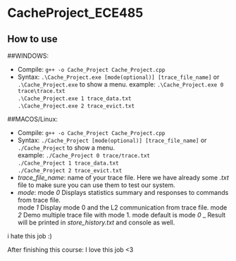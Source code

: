 # CacheProject_ECE485
## How to use
##WINDOWS:
- Compile: `g++ -o Cache_Project Cache_Project.cpp`
- Syntax: `.\Cache_Project.exe [mode(optional)] [trace_file_name]` or 
           `.\Cache_Project.exe` to show a menu. 
   example: `.\Cache_Project.exe 0 trace\trace.txt`  
   `.\Cache_Project.exe 1 trace_data.txt`  
   `.\Cache_Project.exe 2 trace_evict.txt`
  
##MACOS/Linux:
- Compile: `g++ -o Cache_Project Cache_Project.cpp`
- Syntax: `./Cache_Project [mode(optional)] [trace_file_name]` or
           `./Cache_Project` to show a menu.    
   example: `./Cache_Project 0 trace/trace.txt`  
   `./Cache_Project 1 trace_data.txt`  
   `./Cache_Project 2 trace_evict.txt`
- _trace_file_name_: name of your trace file. Here we have already some _.txt_ file to make sure you can use them to test our system.
- _mode_: mode _0_  Displays statistics summary and responses to commands from trace file.  
          mode _1_ Display mode 0 and the L2 communication from trace file.
          mode _2_ Demo multiple trace file with mode 1.
   mode default is mode _0_
_ Result will be printed in _store_history.txt_ and console as well.


i hate this job :)

After finishing this course:
I love this job <3
